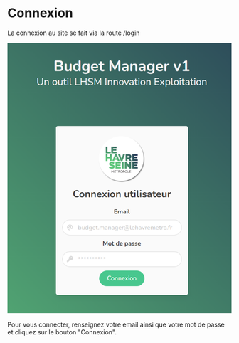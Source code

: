 # Connexion

La connexion au site se fait via la route /login

![Page de connexion au site](../.gitbook/assets/image.png)

Pour vous connecter, renseignez votre email ainsi que votre mot de passe et cliquez sur le bouton "Connexion".
